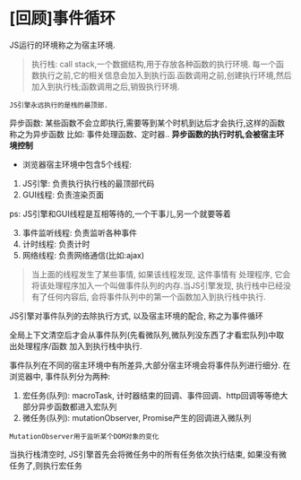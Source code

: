 # [回顾]事件循环

JS运行的环境称之为宿主环境.

> 执行栈: call stack,一个数据结构,用于存放各种函数的执行环境. 每一个函数执行之前,它的相关信息会加入到执行函.函数调用之前,创建执行环境,然后加入到执行栈;函数调用之后,销毁执行环境.

`JS引擎永远执行的是栈的最顶部.`

异步函数: 某些函数不会立即执行,需要等到某个时机到达后才会执行,这样的函数称之为异步函数
            比如: 事件处理函数、定时器..  **异步函数的执行时机,会被宿主环境控制**


- 浏览器宿主环境中包含5个线程:

1. JS引擎: 负责执行执行栈的最顶部代码
2. GUI线程: 负责渲染页面

ps: JS引擎和GUI线程是互相等待的,一个干事儿,另一个就要等着

3. 事件监听线程: 负责监听各种事件
4. 计时线程: 负责计时
5. 网络线程: 负责网络通信(比如:ajax)

> 当上面的线程发生了某些事情, 如果该线程发现, 这件事情有 处理程序, 它会将该处理程序加入一个叫做事件队列的内存.当JS引擎发现, 执行栈中已经没有了任何内容后, 会将事件队列中的第一个函数加入到执行栈中执行.

JS引擎对事件队列的去除执行方式, 以及宿主环境的配合, 称之为事件循环

全局上下文清空后才会从事件队列(先看微队列,微队列没东西了才看宏队列)中取出处理程序/函数 加入到执行栈中执行.

事件队列在不同的宿主环境中有所差异,大部分宿主环境会将事件队列进行细分.
在浏览器中, 事件队列分为两种:

1. 宏任务(队列): macroTask, 计时器结束的回调、事件回调、http回调等等绝大部分异步函数都进入宏队列
2. 微任务(队列): mutationObserver, Promise产生的回调进入微队列

`MutationObserver用于监听某个DOM对象的变化`

当执行栈清空时, JS引擎首先会将微任务中的所有任务依次执行结束, 如果没有微任务了,则执行宏任务
